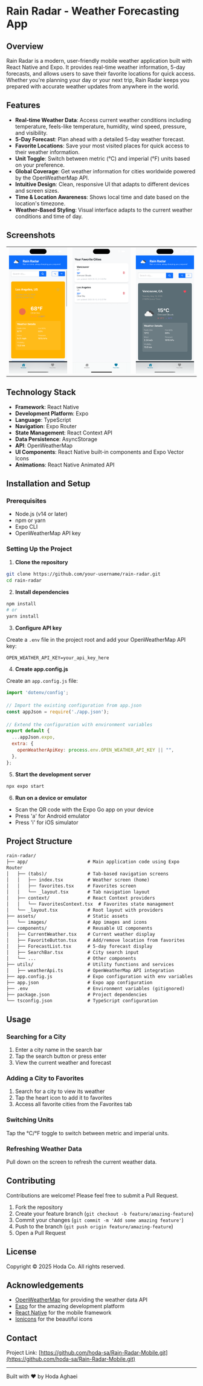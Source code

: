 # Rain Radar - Weather Forecasting App

## Overview

Rain Radar is a modern, user-friendly mobile weather application built with React Native and Expo. It provides real-time weather information, 5-day forecasts, and allows users to save their favorite locations for quick access. Whether you're planning your day or your next trip, Rain Radar keeps you prepared with accurate weather updates from anywhere in the world.

## Features

- **Real-time Weather Data**: Access current weather conditions including temperature, feels-like temperature, humidity, wind speed, pressure, and visibility.
- **5-Day Forecast**: Plan ahead with a detailed 5-day weather forecast.
- **Favorite Locations**: Save your most visited places for quick access to their weather information.
- **Unit Toggle**: Switch between metric (°C) and imperial (°F) units based on your preference.
- **Global Coverage**: Get weather information for cities worldwide powered by the OpenWeatherMap API.
- **Intuitive Design**: Clean, responsive UI that adapts to different devices and screen sizes.
- **Time & Location Awareness**: Shows local time and date based on the location's timezone.
- **Weather-Based Styling**: Visual interface adapts to the current weather conditions and time of day.

## Screenshots

<table>
  <tr>
    <td><img src="./assets/images/LA.png" alt="Current Weather Screen Sunny" width="300"/></td>
         <td><img src="./assets/images/Favs.png" alt="Favorites Screen" width="300"/></td>
    <td><img src="./assets/images/Vancouver.png" alt="Current Weather Screen Cloudy" width="300"/></td>
  </tr>
</table>

## Technology Stack

- **Framework**: React Native
- **Development Platform**: Expo
- **Language**: TypeScript
- **Navigation**: Expo Router
- **State Management**: React Context API
- **Data Persistence**: AsyncStorage
- **API**: OpenWeatherMap
- **UI Components**: React Native built-in components and Expo Vector Icons
- **Animations**: React Native Animated API

## Installation and Setup

### Prerequisites

- Node.js (v14 or later)
- npm or yarn
- Expo CLI
- OpenWeatherMap API key

### Setting Up the Project

1. **Clone the repository**

```bash
git clone https://github.com/your-username/rain-radar.git
cd rain-radar
```

2. **Install dependencies**

```bash
npm install
# or
yarn install
```

3. **Configure API key**

Create a `.env` file in the project root and add your OpenWeatherMap API key:

```
OPEN_WEATHER_API_KEY=your_api_key_here
```

4. **Create app.config.js**

Create an `app.config.js` file:

```javascript
import 'dotenv/config';

// Import the existing configuration from app.json
const appJson = require('./app.json');

// Extend the configuration with environment variables
export default {
  ...appJson.expo,
  extra: {
    openWeatherApiKey: process.env.OPEN_WEATHER_API_KEY || "",
  },
};
```

5. **Start the development server**

```bash
npx expo start
```

6. **Run on a device or emulator**

- Scan the QR code with the Expo Go app on your device
- Press 'a' for Android emulator
- Press 'i' for iOS simulator

## Project Structure

```
rain-radar/
├── app/                      # Main application code using Expo Router
│   ├── (tabs)/               # Tab-based navigation screens
│   │   ├── index.tsx         # Weather screen (home)
│   │   ├── favorites.tsx     # Favorites screen
│   │   └── _layout.tsx       # Tab navigation layout
│   ├── context/              # React Context providers
│   │   └── FavoritesContext.tsx  # Favorites state management
│   └── _layout.tsx           # Root layout with providers
├── assets/                   # Static assets
│   └── images/               # App images and icons
├── components/               # Reusable UI components
│   ├── CurrentWeather.tsx    # Current weather display
│   ├── FavoriteButton.tsx    # Add/remove location from favorites
│   ├── ForecastList.tsx      # 5-day forecast display
│   ├── SearchBar.tsx         # City search input
│   └── ...                   # Other components
├── utils/                    # Utility functions and services
│   ├── weatherApi.ts         # OpenWeatherMap API integration
├── app.config.js             # Expo configuration with env variables
├── app.json                  # Expo app configuration
├── .env                      # Environment variables (gitignored)
├── package.json              # Project dependencies
└── tsconfig.json             # TypeScript configuration
```

## Usage

### Searching for a City

1. Enter a city name in the search bar
2. Tap the search button or press enter
3. View the current weather and forecast

### Adding a City to Favorites

1. Search for a city to view its weather
2. Tap the heart icon to add it to favorites
3. Access all favorite cities from the Favorites tab

### Switching Units

Tap the °C/°F toggle to switch between metric and imperial units.

### Refreshing Weather Data

Pull down on the screen to refresh the current weather data.

## Contributing

Contributions are welcome! Please feel free to submit a Pull Request.

1. Fork the repository
2. Create your feature branch (`git checkout -b feature/amazing-feature`)
3. Commit your changes (`git commit -m 'Add some amazing feature'`)
4. Push to the branch (`git push origin feature/amazing-feature`)
5. Open a Pull Request

## License

Copyright © 2025 Hoda Co. All rights reserved.

## Acknowledgements

- [OpenWeatherMap](https://openweathermap.org/) for providing the weather data API
- [Expo](https://expo.dev/) for the amazing development platform
- [React Native](https://reactnative.dev/) for the mobile framework
- [Ionicons](https://ionic.io/ionicons) for the beautiful icons

## Contact

Project Link: [https://github.com/hoda-sa/Rain-Radar-Mobile.git](https://github.com/hoda-sa/Rain-Radar-Mobile.git)

---

Built with ❤️ by Hoda Aghaei